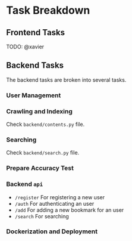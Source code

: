 # Task Breakdown

## Frontend Tasks

TODO: @xavier

## Backend Tasks

The backend tasks are broken into several tasks.

### User Management

### Crawling and Indexing

Check `backend/contents.py` file.

### Searching

Check `backend/search.py` file.

### Prepare Accuracy Test

### Backend `api`

- `/register`   For registering a new user
- `/auth`       For authenticating an user
- `/add`        For adding a new bookmark for an user
- `/search`     For searching

### Dockerization and Deployment

